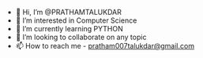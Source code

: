 - 👋 Hi, I’m @PRATHAMTALUKDAR
- 👀 I’m interested in Computer Science 
- 🌱 I’m currently learning PYTHON 
- 💞️ I’m looking to collaborate on any topic
- 📫 How to reach me - pratham007talukdar@gmail.com

<!---
PRATHAMTALUKDAR/PRATHAMTALUKDAR is a ✨ special ✨ repository because its `README.md` (this file) appears on your GitHub profile.
You can click the Preview link to take a look at your changes.
--->
